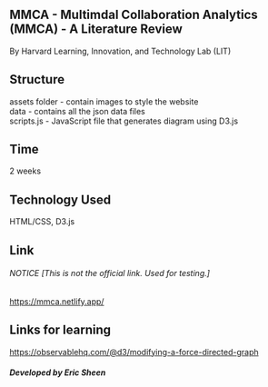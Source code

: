 ## MMCA - Multimdal Collaboration Analytics (MMCA) - A Literature Review

By Harvard Learning, Innovation, and Technology Lab (LIT)

## Structure

assets folder - contain images to style the website </br>
data - contains all the json data files </br>
scripts.js - JavaScript file that generates diagram using D3.js </br>

## Time

2 weeks

## Technology Used

HTML/CSS, D3.js

## Link

###### NOTICE [This is not the official link. Used for testing.]
https://mmca.netlify.app/

## Links for learning

https://observablehq.com/@d3/modifying-a-force-directed-graph

##### Developed by Eric Sheen